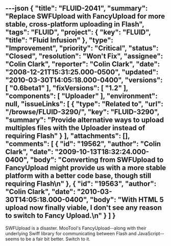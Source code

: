 ---json
{
  "title": "FLUID-2041",
  "summary": "Replace SWFUpload with FancyUpload for more stable, cross-platform uploading in Flash",
  "tags": "FLUID",
  "project": {
    "key": "FLUID",
    "title": "Fluid Infusion"
  },
  "type": "Improvement",
  "priority": "Critical",
  "status": "Closed",
  "resolution": "Won't Fix",
  "assignee": "Colin Clark",
  "reporter": "Colin Clark",
  "date": "2008-12-21T15:31:25.000-0500",
  "updated": "2010-03-30T14:05:18.000-0400",
  "versions": [
    "0.6beta1"
  ],
  "fixVersions": [
    "1.2"
  ],
  "components": [
    "Uploader"
  ],
  "environment": null,
  "issueLinks": [
    {
      "type": "Related to",
      "url": "/browse/FLUID-3290/",
      "key": "FLUID-3290",
      "summary": "Provide alternative ways to upload multiples files with the Uploader instead of requiring Flash"
    }
  ],
  "attachments": [],
  "comments": [
    {
      "id": "19562",
      "author": "Colin Clark",
      "date": "2009-10-13T18:32:24.000-0400",
      "body": "Converting from SWFUpload to FancyUpload might provide us with a more stable platform with a better code base, though still requiring Flash\n"
    },
    {
      "id": "19563",
      "author": "Colin Clark",
      "date": "2010-03-30T14:05:18.000-0400",
      "body": "With HTML 5 upload now finally viable, I don't see any reason to switch to Fancy Upload.\n"
    }
  ]
}
---
SWFUpload is a disaster. MooTool's FancyUpload--along with their underlying Swiff library for communicating between Flash and JavaScript--seems to be a fair bit better. Switch to it.

        